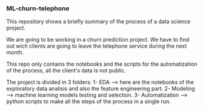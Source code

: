 ### ML-churn-telephone

This repository shows a briefly summary of the process of a data science project.

We are going to be working in a churn prediction project. We have to find out wich clients are going to leave the telephone service during the next month.

This repo only contains the notebooks and the scripts for the automatization of the process, all the client's data is not public.

The project is divided in 3 folders:
1- EDA --> here are the notebooks of the exploratory data analisis and also the feature engineering part.
2- Modeling --> machine learning models testing and selection.
3- Automatization --> python scripts to make all the steps of the process in a single run.